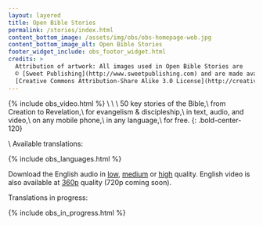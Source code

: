 ```yaml
---
layout: layered
title: Open Bible Stories
permalink: /stories/index.html
content_bottom_image: /assets/img/obs/obs-homepage-web.jpg
content_bottom_image_alt: Open Bible Stories
footer_widget_include: obs_footer_widget.html
credits: >
  Attribution of artwork: All images used in Open Bible Stories are
  © [Sweet Publishing](http://www.sweetpublishing.com) and are made available under a
  [Creative Commons Attribution-Share Alike 3.0 License](http://creativecommons.org/licenses/by-sa/3.0).
---
```

{% include obs_video.html %}
\\
\\
\\
50 key stories of the Bible,\\
from Creation to Revelation,\\
for evangelism & discipleship,\\
in text, audio, and video,\\
on any mobile phone,\\
in any language,\\
for free.
{: .bold-center-120}

\\
Available translations:

{% include obs_languages.html %}

Download the English audio in [low][en-audio-low], [medium][en-audio-med] or [high][en-audio-high] quality.  English video is also available at [360p][en-video-low] quality (720p coming soon).

Translations in progress:

{% include obs_in_progress.html %}

[en-audio-high]: https://api.unfoldingword.org/obs/mp3/1/en/en_obs_v4_mp3_128kbps.zip "en-obs-128kpbs"
[en-audio-med]: https://api.unfoldingword.org/obs/mp3/1/en/en_obs_v4_mp3_64kbps.zip "en-obs-64kpbs"
[en-audio-low]: https://api.unfoldingword.org/obs/mp3/1/en/en_obs_v4_mp3_32kbps.zip "en-obs-32kpbs"
[en-video-low]: https://api.unfoldingword.org/obs/mp4/1/en/en_obs_v4_mp4_360p.zip "en-obs-360p"
